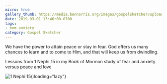 ```yaml
---
micro: true
gallery_thumb: https://media.bennorris.org/images/gospelsketcher/uploads/2019/5d77dbae6f.jpg
date: 2019-03-01 13:46:00-0700
tags:
- bom anxiety
category: Gospel Sketcher
---
```


We have the power to attain peace or stay in fear. God offers us many chances to learn and to come to Him, and that will keep us from dwindling.

Lessons from 1 Nephi 15 in my Book of Mormon study of fear and anxiety versus peace and love

![1 Nephi 15](https://media.bennorris.org/images/gospelsketcher/uploads/2019/5d77dbae6f.jpg){:loading="lazy"}